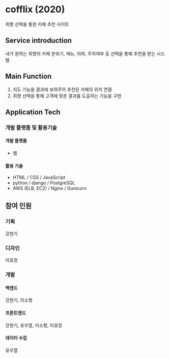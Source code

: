 # cofflix (2020)
취향 선택을 통한 카페 추천 사이트

## Service introduction
내가 원하는 취향의 카페 분위기, 메뉴, 야외, 주차여부 등 선택을 통해 추천을 받는 시스템

## Main Function
1. 지도 기능을 결과에 보여주어 추천된 카페의 위치 연결
2. 취향 선택을 통해 고객에 맞춘 결과를 도출하는 기능을 구현

## Application Tech
### 개발 플랫폼 및 활용기술
#### 개발 플랫폼
- 웹
#### 활용 기술
- HTML / CSS / JavaScript
- python / django / PostgreSQL
- AWS (ELB, EC2) / Nginx / Gunicorn

## 참여 인원
### 기획
강현기
### 디자인
이효정
### 개발
#### 백엔드
강현기, 이소형
#### 프론트엔드
강현기, 유우열, 이소형, 이효정
#### 데이터 수집
유우열
